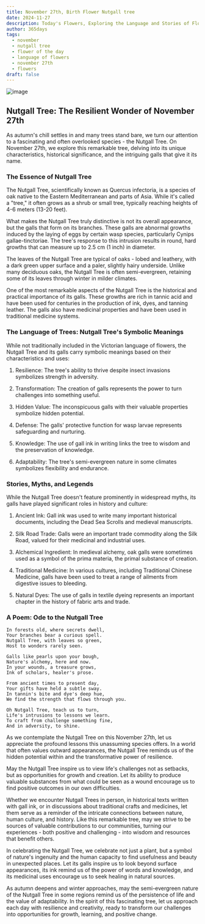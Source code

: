 ```yaml
---
title: November 27th, Birth Flower Nutgall tree
date: 2024-11-27
description: Today's Flowers, Exploring the Language and Stories of Flowers Nutgall tree
author: 365days
tags:
  - november
  - nutgall tree
  - flower of the day
  - language of flowers
  - november 27th
  - flowers
draft: false
---
```


![image](https://cdn.pixabay.com/photo/2017/08/20/08/03/tree-2660826_1280.jpg#center)

## Nutgall Tree: The Resilient Wonder of November 27th

As autumn's chill settles in and many trees stand bare, we turn our attention to a fascinating and often overlooked species - the Nutgall Tree. On November 27th, we explore this remarkable tree, delving into its unique characteristics, historical significance, and the intriguing galls that give it its name.

### The Essence of Nutgall Tree

The Nutgall Tree, scientifically known as Quercus infectoria, is a species of oak native to the Eastern Mediterranean and parts of Asia. While it's called a "tree," it often grows as a shrub or small tree, typically reaching heights of 4-6 meters (13-20 feet).

What makes the Nutgall Tree truly distinctive is not its overall appearance, but the galls that form on its branches. These galls are abnormal growths induced by the laying of eggs by certain wasp species, particularly Cynips gallae-tinctoriae. The tree's response to this intrusion results in round, hard growths that can measure up to 2.5 cm (1 inch) in diameter.

The leaves of the Nutgall Tree are typical of oaks - lobed and leathery, with a dark green upper surface and a paler, slightly hairy underside. Unlike many deciduous oaks, the Nutgall Tree is often semi-evergreen, retaining some of its leaves through winter in milder climates.

One of the most remarkable aspects of the Nutgall Tree is the historical and practical importance of its galls. These growths are rich in tannic acid and have been used for centuries in the production of ink, dyes, and tanning leather. The galls also have medicinal properties and have been used in traditional medicine systems.

### The Language of Trees: Nutgall Tree's Symbolic Meanings

While not traditionally included in the Victorian language of flowers, the Nutgall Tree and its galls carry symbolic meanings based on their characteristics and uses:

1. Resilience: The tree's ability to thrive despite insect invasions symbolizes strength in adversity.

2. Transformation: The creation of galls represents the power to turn challenges into something useful.

3. Hidden Value: The inconspicuous galls with their valuable properties symbolize hidden potential.

4. Defense: The galls' protective function for wasp larvae represents safeguarding and nurturing.

5. Knowledge: The use of gall ink in writing links the tree to wisdom and the preservation of knowledge.

6. Adaptability: The tree's semi-evergreen nature in some climates symbolizes flexibility and endurance.

### Stories, Myths, and Legends

While the Nutgall Tree doesn't feature prominently in widespread myths, its galls have played significant roles in history and culture:

1. Ancient Ink: Gall ink was used to write many important historical documents, including the Dead Sea Scrolls and medieval manuscripts.

2. Silk Road Trade: Galls were an important trade commodity along the Silk Road, valued for their medicinal and industrial uses.

3. Alchemical Ingredient: In medieval alchemy, oak galls were sometimes used as a symbol of the prima materia, the primal substance of creation.

4. Traditional Medicine: In various cultures, including Traditional Chinese Medicine, galls have been used to treat a range of ailments from digestive issues to bleeding.

5. Natural Dyes: The use of galls in textile dyeing represents an important chapter in the history of fabric arts and trade.

### A Poem: Ode to the Nutgall Tree

	In forests old, where secrets dwell,
	Your branches bear a curious spell.
	Nutgall Tree, with leaves so green,
	Host to wonders rarely seen.
	
	Galls like pearls upon your bough,
	Nature's alchemy, here and now.
	In your wounds, a treasure grows,
	Ink of scholars, healer's prose.
	
	From ancient times to present day,
	Your gifts have held a subtle sway.
	In tannin's bite and dye's deep hue,
	We find the strength that flows through you.
	
	Oh Nutgall Tree, teach us to turn,
	Life's intrusions to lessons we learn.
	To craft from challenge something fine,
	And in adversity, to shine.

As we contemplate the Nutgall Tree on this November 27th, let us appreciate the profound lessons this unassuming species offers. In a world that often values outward appearances, the Nutgall Tree reminds us of the hidden potential within and the transformative power of resilience.

May the Nutgall Tree inspire us to view life's challenges not as setbacks, but as opportunities for growth and creation. Let its ability to produce valuable substances from what could be seen as a wound encourage us to find positive outcomes in our own difficulties.

Whether we encounter Nutgall Trees in person, in historical texts written with gall ink, or in discussions about traditional crafts and medicines, let them serve as a reminder of the intricate connections between nature, human culture, and history. Like this remarkable tree, may we strive to be sources of valuable contributions to our communities, turning our experiences - both positive and challenging - into wisdom and resources that benefit others.

In celebrating the Nutgall Tree, we celebrate not just a plant, but a symbol of nature's ingenuity and the human capacity to find usefulness and beauty in unexpected places. Let its galls inspire us to look beyond surface appearances, its ink remind us of the power of words and knowledge, and its medicinal uses encourage us to seek healing in natural sources.

As autumn deepens and winter approaches, may the semi-evergreen nature of the Nutgall Tree in some regions remind us of the persistence of life and the value of adaptability. In the spirit of this fascinating tree, let us approach each day with resilience and creativity, ready to transform our challenges into opportunities for growth, learning, and positive change.